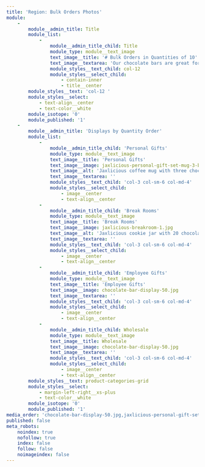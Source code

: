 ```yaml
---
title: 'Region: Bulk Orders Photos'
module:
    -
        module__admin_title: Title
        module_list:
            -
                module__admin_title_child: Title
                module_type: module__text_image
                text_image__title: '# Bulk Orders in Quantities of 10'
                text_image__textarea: 'Our chocolate bars are great for **personal** and **corporate** gifts. They are also available to **wholesale** resellers.'
                module_styles__text_child: col-12
                module_styles__select_child:
                    - contain-inner
                    - title__center
        module_styles__text: 'col-12 '
        module_styles__select:
            - text-align__center
            - text-color__white
        module_isotope: '0'
        module_published: '1'
    -
        module__admin_title: 'Displays by Quantity Order'
        module_list:
            -
                module__admin_title_child: 'Personal Gifts'
                module_type: module__text_image
                text_image__title: 'Personal Gifts'
                text_image__image: jaxlicious-personal-gift-set-mug-3-bars-1.jpg
                text_image__alt: 'Jaxlicious coffee mug with three chocolate bars in it'
                text_image__textarea: ''
                module_styles__text_child: 'col-3 col-sm-6 col-md-4'
                module_styles__select_child:
                    - image__center
                    - text-align__center
            -
                module__admin_title_child: 'Break Rooms'
                module_type: module__text_image
                text_image__title: 'Break Rooms'
                text_image__image: jaxlicious-breakroom-1.jpg
                text_image__alt: 'Jaxlicious cookie jar with 20 chocolate bars'
                text_image__textarea: ''
                module_styles__text_child: 'col-3 col-sm-6 col-md-4'
                module_styles__select_child:
                    - image__center
                    - text-align__center
            -
                module__admin_title_child: 'Employee Gifts'
                module_type: module__text_image
                text_image__title: 'Employee Gifts'
                text_image__image: chocolate-bar-display-50.jpg
                text_image__textarea: ''
                module_styles__text_child: 'col-3 col-sm-6 col-md-4'
                module_styles__select_child:
                    - image__center
                    - text-align__center
            -
                module__admin_title_child: Wholesale
                module_type: module__text_image
                text_image__title: Wholesale
                text_image__image: chocolate-bar-display-50.jpg
                text_image__textarea: ''
                module_styles__text_child: 'col-3 col-sm-6 col-md-4'
                module_styles__select_child:
                    - image__center
                    - text-align__center
        module_styles__text: product-categories-grid
        module_styles__select:
            - margin-left-right__xs-plus
            - text-color__white
        module_isotope: '0'
        module_published: '1'
media_order: 'chocolate-bar-display-50.jpg,jaxlicious-personal-gift-set-mug-3-bars-1.jpg,jaxlicious-breakroom-1.jpg'
published: false
meta_robots:
    noindex: true
    nofollow: true
    index: false
    follow: false
    noimageindex: false
---
```


